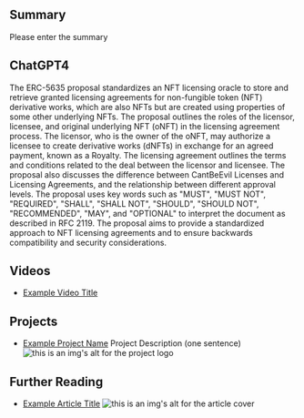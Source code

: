 ## Summary

Please enter the summary

## ChatGPT4

The ERC-5635 proposal standardizes an NFT licensing oracle to store and retrieve granted licensing agreements for non-fungible token (NFT) derivative works, which are also NFTs but are created using properties of some other underlying NFTs. The proposal outlines the roles of the licensor, licensee, and original underlying NFT (oNFT) in the licensing agreement process. The licensor, who is the owner of the oNFT, may authorize a licensee to create derivative works (dNFTs) in exchange for an agreed payment, known as a Royalty. The licensing agreement outlines the terms and conditions related to the deal between the licensor and licensee. The proposal also discusses the difference between CantBeEvil Licenses and Licensing Agreements, and the relationship between different approval levels. The proposal uses key words such as "MUST", "MUST NOT", "REQUIRED", "SHALL", "SHALL NOT", "SHOULD", "SHOULD NOT", "RECOMMENDED", "MAY", and "OPTIONAL" to interpret the document as described in RFC 2119. The proposal aims to provide a standardized approach to NFT licensing agreements and to ensure backwards compatibility and security considerations.

## Videos

- [Example Video Title](https://www.youtube.com/watch?v=TDGq4aeevgY)

## Projects

- [Example Project Name](https://xxxx.xxx/xxxxx) Project Description (one sentence) ![this is an img's alt for the project logo](https://xxxx.xxx/project-logo.xxx)

## Further Reading

- [Example Article Title](https://xxxx.xxx/xxxxx) ![this is an img's alt for the article cover](https://xxxx.xxx/article-cover.xxx)
